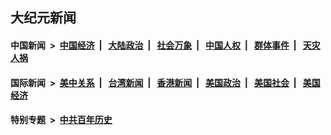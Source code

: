 ## 大纪元新闻

#### 中国新闻 &nbsp;>&nbsp; [中国经济](indexes/ncid283/README.md?05200445) &nbsp;| &nbsp; [大陆政治](indexes/ncid277/README.md?05200445) &nbsp;| &nbsp; [社会万象](indexes/ncid282/README.md?05200445) &nbsp;| &nbsp; [中国人权](indexes/ncid278/README.md?05200445) &nbsp;| &nbsp; [群体事件](indexes/ncid279/README.md?05200445) &nbsp;| &nbsp; [天灾人祸](indexes/ncid280/README.md?05200445)

#### 国际新闻 &nbsp;>&nbsp; [美中关系](indexes/nf1412576/README.md?05200445) &nbsp;| &nbsp; [台湾新闻](indexes/ncid1349361/README.md?05200445) &nbsp;| &nbsp; [香港新闻](indexes/ncid1349362/README.md?05200445) &nbsp;| &nbsp; [美国政治](indexes/ncid1078159/README.md?05200445) &nbsp;| &nbsp; [美国社会](indexes/ncid1078160/README.md?05200445) &nbsp;| &nbsp; [美国经济](indexes/ncid1078158/README.md?05200445)

#### 特别专题 &nbsp;>&nbsp; [中共百年历史](https://github.com/easy2view/epoch-special/blob/master/README.md?05200445)  
